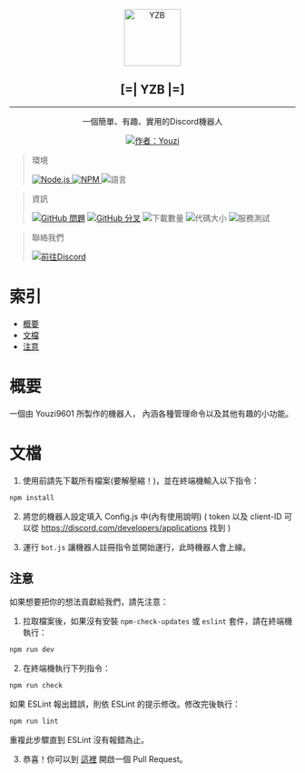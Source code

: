 <p align="center">
 <img width="100px" src="https://media.discordapp.net/attachments/941663439879802893/947385760183627786/YZB-5.png" align="center" alt="YZB" />
 
 <h2 align="center">[=|  YZB  |=]</h2>

---

 <p align="center"> 一個簡單、有趣、實用的Discord機器人 </p>
 <p align= "center">
 <a href="https://github.com/Youzi9601">
      <img alt="作者：Youzi" src="https://img.shields.io/badge/%E4%BD%9C%E8%80%85-Youzi-yellow?style=for-the-badge&logo=Github" />
    </a>
     <p align="center"> 
     </p>

>   <p>環境
>   </p>
>
>   <a href="https://nodejs.org/">
>    <img alt="Node.js" src="https://img.shields.io/badge/Node.js-v17.*-blue.svg?style=for-the-badge&logo=node.js" />
>
>   </a>
>   <a href="https://www.npmjs.com/">
>    <img alt="NPM" src="https://img.shields.io/badge/NPM-v16.0.0+-blue.svg?style=for-the-badge&logo=npm" />
>
>   </a>
>    <img alt="語言" src="https://img.shields.io/github/languages/top/Youzi9601/YZBot?label=%E8%AA%9E%E8%A8%80&style=for-the-badge" />
>
>   </a>

<p align="center"> 
     </p>

>   <p>資訊
>   </p>
>
>  <a href="https://github.com/Youzi9601/YZBot/issues">
>    <img alt="GitHub 問題" src="https://img.shields.io/github/issues/Youzi9601/YZBot?style=for-the-badge&logo=github&label=%E5%95%8F%E9%A1%8C" /></a>
>   <a href="https://github.com/Youzi9601/YZBot">
>    <img alt="GitHub 分叉" src="https://img.shields.io/github/forks/Youzi9601/YZBot?style=for-the-badge&logo=github&label=%E5%88%86%E6%94%AF" /></a>
> <img src="https://img.shields.io/github/downloads/Youzi9601/YZBot/total?label=%E4%B8%8B%E8%BC%89%E6%95%B8%E9%87%8F&logo=Github&style=for-the-badge" alt="下載數量"></a>
> <img src="https://img.shields.io/github/languages/code-size/Youzi9601/YZBot?label=%E4%BB%A3%E7%A2%BC%E5%A4%A7%E5%B0%8F&logo=github&style=for-the-badge" alt="代碼大小"></a>
> <img src="https://img.shields.io/circleci/build/github/Youzi9601/YZBot.svg?&label=%E6%9C%8D%E5%8B%99%E6%B8%AC%E8%A9%A6&style=for-the-badge&logo=Circleci" alt="服務測試"></a>
>
>   </a>

<p align="center"> 
     </p>
     
> 
>   <p>聯絡我們
>   </p>
> 
>  <a href="https://discord.gg/Vq3F8DUNzf">
>    <img src="https://img.shields.io/discord/849809683085525032?style=for-the-badge&logo=discord&label=%E6%94%AF%E6%8F%B4%E4%BC%BA%E6%9C%8D%E5%99%A8" alt="前往Discord"></a>
>

# 索引
- [概要](#概要)
- [文檔](#文檔)
- [注意](#注意)

# 概要

一個由 Youzi9601 所製作的機器人，
內涵各種管理命令以及其他有趣的小功能。

# 文檔

1. 使用前請先下載所有檔案(要解壓縮！)，並在終端機輸入以下指令：

```txt
npm install
```

2. 將您的機器人設定填入 Config.js 中(內有使用說明)
   ( token 以及 client-ID 可以從 <https://discord.com/developers/applications> 找到 )

3. 運行 `bot.js` 讓機器人註冊指令並開始運行，此時機器人會上線。


## 注意

如果想要把你的想法貢獻給我們，請先注意：

1. 拉取檔案後，如果沒有安裝 `npm-check-updates` 或 `eslint` 套件，請在終端機執行：

```txt
npm run dev
```

2. 在終端機執行下列指令：

```txt
npm run check
```

如果 ESLint 報出錯誤，則依 ESLint 的提示修改。修改完後執行：

```txt
npm run lint
```

重複此步驟直到 ESLint 沒有報錯為止。

3. 恭喜！你可以到 [這裡](https://github.com/Youzi9601/YZBot/pulls) 開啟一個 Pull Request。
